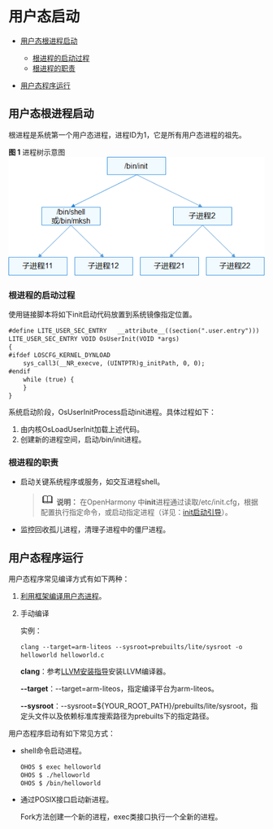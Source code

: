 # 用户态启动<a name="ZH-CN_TOPIC_0000001123640059"></a>

-   [用户态根进程启动](#section79911135647)
    -   [根进程的启动过程](#section1184317581349)
    -   [根进程的职责](#section1590220321759)

-   [用户态程序运行](#section194576310611)

## 用户态根进程启动<a name="section79911135647"></a>

根进程是系统第一个用户态进程，进程ID为1，它是所有用户态进程的祖先。

**图 1**  进程树示意图<a name="fig427516409375"></a>  
![](figure/进程树示意图.png "进程树示意图")

### 根进程的启动过程<a name="section1184317581349"></a>

使用链接脚本将如下init启动代码放置到系统镜像指定位置。

```
#define LITE_USER_SEC_ENTRY   __attribute__((section(".user.entry")))
LITE_USER_SEC_ENTRY VOID OsUserInit(VOID *args)
{
#ifdef LOSCFG_KERNEL_DYNLOAD
    sys_call3(__NR_execve, (UINTPTR)g_initPath, 0, 0);
#endif
    while (true) {
    }
}
```

系统启动阶段，OsUserInitProcess启动init进程。具体过程如下：

1.  由内核OsLoadUserInit加载上述代码。
2.  创建新的进程空间，启动/bin/init进程。

### 根进程的职责<a name="section1590220321759"></a>

-   启动关键系统程序或服务，如交互进程shell。

    >![](../public_sys-resources/icon-note.gif) **说明：** 
    >在OpenHarmony 中**init**进程通过读取/etc/init.cfg，根据配置执行指定命令，或启动指定进程（详见：[init启动引导](../subsystems/subsys-boot-init.md)）。


-   监控回收孤儿进程，清理子进程中的僵尸进程。

## 用户态程序运行<a name="section194576310611"></a>

用户态程序常见编译方式有如下两种：

1.  [利用框架编译用户态进程](https://gitee.com/openharmony/docs/blob/master/zh-cn/device-dev/quick-start/quickstart-lite-steps-hi3516-running.md)。
2.  手动编译

    实例：

    ```
    clang --target=arm-liteos --sysroot=prebuilts/lite/sysroot -o helloworld helloworld.c
    ```

    **clang**：参考[LLVM安装指导](https://gitee.com/openharmony/docs/blob/master/zh-cn/device-dev/quick-start/quickstart-lite-env-setup-linux.md)安装LLVM编译器。

    **--target**：--target=arm-liteos，指定编译平台为arm-liteos。

    **--sysroot**：--sysroot=$\{YOUR\_ROOT\_PATH\}/prebuilts/lite/sysroot，指定头文件以及依赖标准库搜索路径为prebuilts下的指定路径。


用户态程序启动有如下常见方式：

-   shell命令启动进程。

    ```
    OHOS $ exec helloworld
    OHOS $ ./helloworld
    OHOS $ /bin/helloworld
    ```


-   通过POSIX接口启动新进程。

    Fork方法创建一个新的进程，exec类接口执行一个全新的进程。


